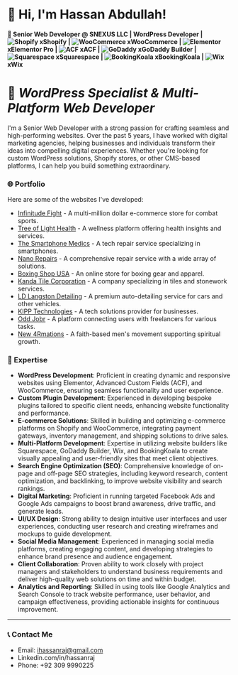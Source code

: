 # 👋 Hi, I'm Hassan Abdullah!

**🚀 Senior Web Developer @ SNEXUS LLC | WordPress Developer | ![Shopify](https://img.shields.io/badge/Shopify-blue?style=flat-square&logo=shopify&logoColor=white) xShopify | ![WooCommerce](https://img.shields.io/badge/WooCommerce-purple?style=flat-square&logo=woocommerce&logoColor=white) xWooCommerce | ![Elementor](https://img.shields.io/badge/Elementor-red?style=flat-square&logo=elementor&logoColor=white) xElementor Pro | ![ACF](https://img.shields.io/badge/ACF-orange?style=flat-square&logo=advanced-custom-fields&logoColor=white) xACF | ![GoDaddy](https://img.shields.io/badge/GoDaddy-darkgreen?style=flat-square&logo=godaddy&logoColor=white) xGoDaddy Builder | ![Squarespace](https://img.shields.io/badge/Squarespace-black?style=flat-square&logo=squarespace&logoColor=white) xSquarespace | ![BookingKoala](https://img.shields.io/badge/BookingKoala-lightblue?style=flat-square&logoColor=white) xBookingKoala | ![Wix](https://img.shields.io/badge/Wix-yellow?style=flat-square&logo=wix&logoColor=white) xWix**

# 🌟 *WordPress Specialist & Multi-Platform Web Developer*

I'm a Senior Web Developer with a strong passion for crafting seamless and high-performing websites. Over the past 5 years, I have worked with digital marketing agencies, helping businesses and individuals transform their ideas into compelling digital experiences. Whether you're looking for custom WordPress solutions, Shopify stores, or other CMS-based platforms, I can help you build something extraordinary.

### 🌐 Portfolio

Here are some of the websites I've developed:

- [Infinitude Fight](https://infinitudefight.com) - A multi-million dollar e-commerce store for combat sports.
- [Tree of Light Health](https://treeoflighthealth.com) - A wellness platform offering health insights and services.
- [The Smartphone Medics](https://thesmartphonemedics.com) - A tech repair service specializing in smartphones.
- [Nano Repairs](https://nanorepairs.us) - A comprehensive repair service with a wide array of solutions.
- [Boxing Shop USA](https://boxingshopusa.com) - An online store for boxing gear and apparel.
- [Kanda Tile Corporation](https://kandatilecorporation.com) - A company specializing in tiles and stonework services.
- [LD Langston Detailing](https://ldlangstondetailing.com) - A premium auto-detailing service for cars and other vehicles.
- [KIPP Technologies](https://kipptechnologies.com) - A tech solutions provider for businesses.
- [Odd Jobr](https://oddjobr.com) - A platform connecting users with freelancers for various tasks.
- [New 4Rmations](https://new4rmations.com) - A faith-based men's movement supporting spiritual growth.

### 💼 Expertise
- **WordPress Development**: Proficient in creating dynamic and responsive websites using Elementor, Advanced Custom Fields (ACF), and WooCommerce, ensuring seamless functionality and user experience.
- **Custom Plugin Development**: Experienced in developing bespoke plugins tailored to specific client needs, enhancing website functionality and performance.
- **E-commerce Solutions**: Skilled in building and optimizing e-commerce platforms on Shopify and WooCommerce, integrating payment gateways, inventory management, and shipping solutions to drive sales.
- **Multi-Platform Development**: Expertise in utilizing website builders like Squarespace, GoDaddy Builder, Wix, and BookingKoala to create visually appealing and user-friendly sites that meet client objectives.
- **Search Engine Optimization (SEO)**: Comprehensive knowledge of on-page and off-page SEO strategies, including keyword research, content optimization, and backlinking, to improve website visibility and search rankings.
- **Digital Marketing**: Proficient in running targeted Facebook Ads and Google Ads campaigns to boost brand awareness, drive traffic, and generate leads.
- **UI/UX Design**: Strong ability to design intuitive user interfaces and user experiences, conducting user research and creating wireframes and mockups to guide development.
- **Social Media Management**: Experienced in managing social media platforms, creating engaging content, and developing strategies to enhance brand presence and audience engagement.
- **Client Collaboration**: Proven ability to work closely with project managers and stakeholders to understand business requirements and deliver high-quality web solutions on time and within budget.
- **Analytics and Reporting**: Skilled in using tools like Google Analytics and Search Console to track website performance, user behavior, and campaign effectiveness, providing actionable insights for continuous improvement.

---

### 📞 Contact Me
- Email: ihassanraj@gmail.com
- Linkedin.com/in/hassanraj
- Phone: +92 309 9990225
